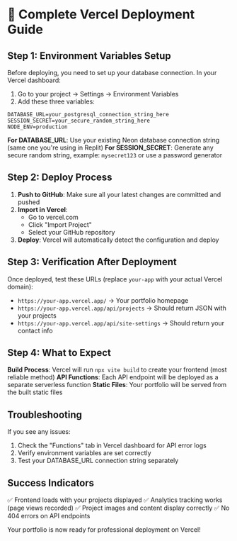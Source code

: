 # 🚀 Complete Vercel Deployment Guide

## Step 1: Environment Variables Setup

Before deploying, you need to set up your database connection. In your Vercel dashboard:

1. Go to your project → Settings → Environment Variables
2. Add these three variables:

```
DATABASE_URL=your_postgresql_connection_string_here
SESSION_SECRET=your_secure_random_string_here  
NODE_ENV=production
```

**For DATABASE_URL**: Use your existing Neon database connection string (same one you're using in Replit)
**For SESSION_SECRET**: Generate any secure random string, example: `mysecret123` or use a password generator

## Step 2: Deploy Process

1. **Push to GitHub**: Make sure all your latest changes are committed and pushed
2. **Import in Vercel**: 
   - Go to vercel.com
   - Click "Import Project"
   - Select your GitHub repository
3. **Deploy**: Vercel will automatically detect the configuration and deploy

## Step 3: Verification After Deployment

Once deployed, test these URLs (replace `your-app` with your actual Vercel domain):

- `https://your-app.vercel.app/` → Your portfolio homepage
- `https://your-app.vercel.app/api/projects` → Should return JSON with your projects
- `https://your-app.vercel.app/api/site-settings` → Should return your contact info

## Step 4: What to Expect

**Build Process**: Vercel will run `npx vite build` to create your frontend (most reliable method)
**API Functions**: Each API endpoint will be deployed as a separate serverless function
**Static Files**: Your portfolio will be served from the built static files

## Troubleshooting

If you see any issues:
1. Check the "Functions" tab in Vercel dashboard for API error logs
2. Verify environment variables are set correctly
3. Test your DATABASE_URL connection string separately

## Success Indicators

✅ Frontend loads with your projects displayed
✅ Analytics tracking works (page views recorded)
✅ Project images and content display correctly
✅ No 404 errors on API endpoints

Your portfolio is now ready for professional deployment on Vercel!